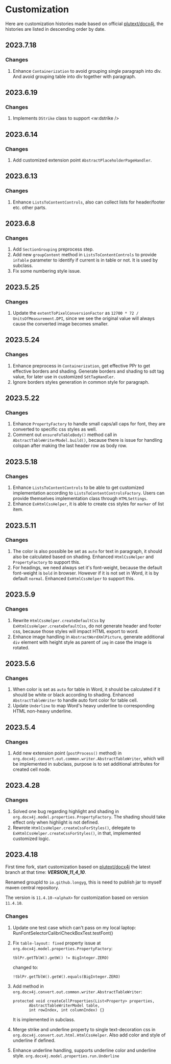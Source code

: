 # Customization

Here are customization histories made based on official [plutext/docx4j](https://github.com/plutext/docx4j),
the histories are listed in descending order by date.
## 2023.7.18
### Changes
1. Enhance `Containerization` to avoid grouping single paragraph into div. And avoid grouping table into div together with paragraph.

## 2023.6.19
### Changes
1. Implements `DStrike` class to support <w:dstrike />

## 2023.6.14
### Changes
1. Add customized extension point `AbstractPlaceholderPageHandler`.

## 2023.6.13
### Changes
1. Enhance `ListsToContentControls`, also can collect lists for header/footer etc. other parts.

## 2023.6.8
### Changes
1. Add `SectionGrouping` preprocess step.
2. Add new `groupContent` method in `ListsToContentControls` to provide `inTable` parameter to identify if current is in table or not.
   It is used by subclass.
3. Fix some numbering style issue.

## 2023.5.25
### Changes
1. Update the `extentToPixelConversionFactor` as `12700 * 72 / UnitsOfMeasurement.DPI`, since we see the original value will always cause the converted image becomes smaller.

## 2023.5.24
### Changes
1. Enhance preprocess in `Containerization`, get effective PPr to get effective borders and shading. Generate borders and shading to sdt tag value, for later use in customized `SdtTagHandler`.
2. Ignore borders styles generation in common style for paragraph.

## 2023.5.22
### Changes
1. Enhance `PropertyFactory` to handle small caps/all caps for font, they are converted to specific css styles as well.
2. Comment out `ensureFoTableBody()` method call in `AbstractTableWriterModel.build()`, because there is issue for handling colspan after making the last header row as body row.

## 2023.5.18
### Changes
1. Enhance `ListsToContentControls` to be able to get customized implementation according to `ListsToContentControlsFactory`. Users can provide themselves implementation class through `HTMLSettings`.
2. Enhance `ExHtmlCssHelper`, it is able to create css styles for `marker` of list item. 

## 2023.5.11
### Changes
1. The color is also possible be set as `auto` for text in paragraph, it should also be calculated based on shading. Enhanced `HtmlCssHelper` and `PropertyFactory` to support this.
2. For headings, we need always set it's font-weight, because the default font-weight is `bold` in browser. However if it is not set in Word, it is by default `normal`. Enhanced `ExHtmlCssHelper` to support this. 

## 2023.5.9
### Changes
1. Rewrite `HtmlCssHelper.createDefaultCss` by `ExHtmlCssHelper.createDefaultCss`, do not generate header and footer css, because those styles will impact HTML export to word.
2. Enhance image handling in `AbstractWordXmlPicture`, generate additional `div` element with height style as parent of `img` in case the image is rotated.

## 2023.5.6
### Changes
1. When color is set as `auto` for table in Word, it should be calculated if it should be white or black according to shading.
   Enhanced `AbstractTableWriter` to handle auto font color for table cell.
2. Update `Underline` to map Word's heavy underline to corresponding HTML non-heavy underline.

## 2023.5.4
### Changes
1. Add new extension point (`postProcess()` method) in `org.docx4j.convert.out.common.writer.AbstractTableWriter`, which will be implemented in subclass, purpose is to set additional attributes for created cell node.

## 2023.4.28
### Changes
1. Solved one bug regarding highlight and shading in `org.docx4j.model.properties.PropertyFactory`. The shading should take effect only when highlight is not defined.
2. Rewrote `HtmlCssHelper.createCssForStyles()`, delegate to `ExHtmlCssHelper.createCssForStyles()`, in that, implemented customized logic.

## 2023.4.18

First time fork, start customization based on [plutext/docx4j](https://github.com/plutext/docx4j) the latest branch at that
time: **_VERSION_11_4_10_**.

Renamed groupId to `io.github.longyg`, this is need to publish jar to myself maven central repository.

The version is `11.4.10-<alphaX>` for customization based on version `11.4.10`.

### Changes

1. Update one test case which can't pass on my local laptop: RunFontSelectorCalibriCheckBoxTest.testFont()
2. Fix `table-layout: fixed` property issue at `org.docx4j.model.properties.PropertyFactory`:

   ```
   tblPr.getTblW().getW() != BigInteger.ZERO) 
   ```
   changed to:

   ```
   !tblPr.getTblW().getW().equals(BigInteger.ZERO)
   ```
3. Add method in `org.docx4j.convert.out.common.writer.AbstractTableWriter`:
   
   ```
   protected void createCellProperties(List<Property> properties, 
          AbstractTableWriterModel table, 
          int rowIndex, int columnIndex) {}
   ```

   It is implemented in subclass.
4. Merge strike and underline property to single text-decoration css in `org.docx4j.convert.out.html.HtmlCssHelper`.
   Also add color and style of underline if defined.

5. Enhance underline handling, supports underline color and underline style.
   `org.docx4j.model.properties.run.Underline`